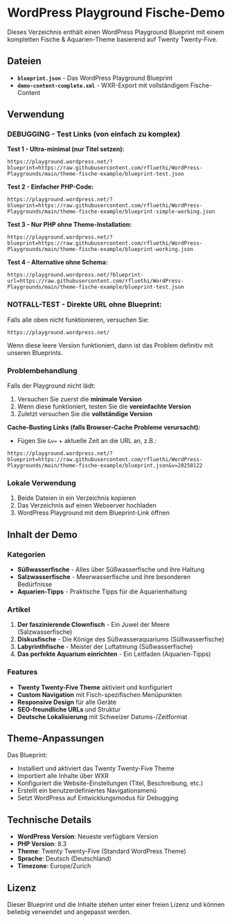 # WordPress Playground Fische-Demo

Dieses Verzeichnis enthält einen WordPress Playground Blueprint mit einem kompletten Fische & Aquarien-Theme basierend auf Twenty Twenty-Five.

## Dateien

- **`blueprint.json`** - Das WordPress Playground Blueprint
- **`demo-content-complete.xml`** - WXR-Export mit vollständigem Fische-Content

## Verwendung

### DEBUGGING - Test Links (von einfach zu komplex)

**Test 1 - Ultra-minimal (nur Titel setzen):**

```url
https://playground.wordpress.net/?blueprint=https://raw.githubusercontent.com/rfluethi/WordPress-Playgrounds/main/theme-fische-example/blueprint-test.json
```

**Test 2 - Einfacher PHP-Code:**

```url
https://playground.wordpress.net/?blueprint=https://raw.githubusercontent.com/rfluethi/WordPress-Playgrounds/main/theme-fische-example/blueprint-simple-working.json
```

**Test 3 - Nur PHP ohne Theme-Installation:**

```url
https://playground.wordpress.net/?blueprint=https://raw.githubusercontent.com/rfluethi/WordPress-Playgrounds/main/theme-fische-example/blueprint-working.json
```

**Test 4 - Alternative ohne Schema:**

```url
https://playground.wordpress.net/?blueprint-url=https://raw.githubusercontent.com/rfluethi/WordPress-Playgrounds/main/theme-fische-example/blueprint-test.json
```

### NOTFALL-TEST - Direkte URL ohne Blueprint:

Falls alle oben nicht funktionieren, versuchen Sie:

```url
https://playground.wordpress.net/
```

Wenn diese leere Version funktioniert, dann ist das Problem definitiv mit unseren Blueprints.

### Problembehandlung

Falls der Playground nicht lädt:

1. Versuchen Sie zuerst die **minimale Version**
2. Wenn diese funktioniert, testen Sie die **vereinfachte Version**
3. Zuletzt versuchen Sie die **vollständige Version**

**Cache-Busting Links (falls Browser-Cache Probleme verursacht):**

- Fügen Sie `&v=` + aktuelle Zeit an die URL an, z.B.:

```url
https://playground.wordpress.net/?blueprint=https://raw.githubusercontent.com/rfluethi/WordPress-Playgrounds/main/theme-fische-example/blueprint.json&v=20250122
```

### Lokale Verwendung

1. Beide Dateien in ein Verzeichnis kopieren
2. Das Verzeichnis auf einen Webserver hochladen
3. WordPress Playground mit dem Blueprint-Link öffnen

## Inhalt der Demo

### Kategorien
- **Süßwasserfische** - Alles über Süßwasserfische und ihre Haltung
- **Salzwasserfische** - Meerwasserfische und ihre besonderen Bedürfnisse  
- **Aquarien-Tipps** - Praktische Tipps für die Aquarienhaltung

### Artikel
1. **Der faszinierende Clownfisch** - Ein Juwel der Meere (Salzwasserfische)
2. **Diskusfische** - Die Könige des Süßwasseraquariums (Süßwasserfische)
3. **Labyrinthfische** - Meister der Luftatmung (Süßwasserfische)
4. **Das perfekte Aquarium einrichten** - Ein Leitfaden (Aquarien-Tipps)

### Features
- **Twenty Twenty-Five Theme** aktiviert und konfiguriert
- **Custom Navigation** mit Fisch-spezifischen Menüpunkten
- **Responsive Design** für alle Geräte
- **SEO-freundliche URLs** und Struktur
- **Deutsche Lokalisierung** mit Schweizer Datums-/Zeitformat

## Theme-Anpassungen

Das Blueprint:
- Installiert und aktiviert das Twenty Twenty-Five Theme
- Importiert alle Inhalte über WXR
- Konfiguriert die Website-Einstellungen (Titel, Beschreibung, etc.)
- Erstellt ein benutzerdefiniertes Navigationsmenü
- Setzt WordPress auf Entwicklungsmodus für Debugging

## Technische Details

- **WordPress Version**: Neueste verfügbare Version
- **PHP Version**: 8.3
- **Theme**: Twenty Twenty-Five (Standard WordPress Theme)
- **Sprache**: Deutsch (Deutschland)
- **Timezone**: Europe/Zurich

## Lizenz

Dieser Blueprint und die Inhalte stehen unter einer freien Lizenz und können beliebig verwendet und angepasst werden.
